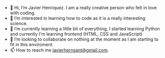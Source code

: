 - 👋 Hi, I’m Javier Henríquez. I am a really creative person who felt in love with coding.
- 👀 I’m interested in learning how to code as it is a really interesting science.
- 🌱 I’m currently learning a little bit of everything, I started learning Python and currently I'm learning frontend (HTML, CSS and JavaScript)
- 💞️ I’m looking to collaborate on nothing at the moment as I am starting to fit in this enviroment.
- 📫 How to reach me javierhernsant@gmail.com.

<!---
DimaXx99/DimaXx99 is a ✨ special ✨ repository because its `README.md` (this file) appears on your GitHub profile.
You can click the Preview link to take a look at your changes.
--->
